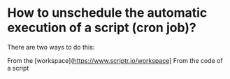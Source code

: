 # How to unschedule the automatic execution of a script (cron job)?

There are two ways to do this:

From the [workspace](https://www.scriptr.io/workspace]
From the code of a script
